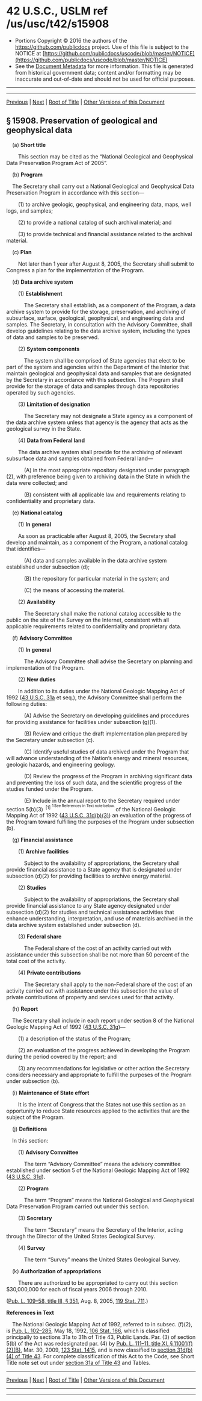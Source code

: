 ---
---

# 42 U.S.C., USLM ref /us/usc/t42/s15908

* Portions Copyright © 2016 the authors of the https://github.com/publicdocs project.
  Use of this file is subject to the NOTICE at [https://github.com/publicdocs/uscode/blob/master/NOTICE](https://github.com/publicdocs/uscode/blob/master/NOTICE)
* See the [Document Metadata](././../../../../../..//README.md) for more information.
  This file is generated from historical government data; content and/or formatting may be inaccurate and out-of-date and should not be used for official purposes.

----------
----------

[Previous](./../../../../../..//us/usc/t42/ch149/schIII/ptA/m__us_usc_t42_s15907.md) | [Next](./../../../../../..//us/usc/t42/ch149/schIII/ptA/m__us_usc_t42_s15909.md) | [Root of Title](./../../../../../../) | [Other Versions of this Document](https://publicdocs.github.io/go/links?ns=uslm&ref=%2Fus%2Fusc%2Ft42%2Fs15908)

## § 15908. Preservation of geological and geophysical data

    (a) __Short title__ 

        This section may be cited as the “National Geological and Geophysical Data Preservation Program Act of 2005”.

    (b) __Program__ 

    The Secretary shall carry out a National Geological and Geophysical Data Preservation Program in accordance with this section—

        (1) to archive geologic, geophysical, and engineering data, maps, well logs, and samples;

        (2) to provide a national catalog of such archival material; and

        (3) to provide technical and financial assistance related to the archival material.

    (c) __Plan__ 

        Not later than 1 year after August 8, 2005, the Secretary shall submit to Congress a plan for the implementation of the Program.

    (d) __Data archive system__ 

        (1) __Establishment__ 

            The Secretary shall establish, as a component of the Program, a data archive system to provide for the storage, preservation, and archiving of subsurface, surface, geological, geophysical, and engineering data and samples. The Secretary, in consultation with the Advisory Committee, shall develop guidelines relating to the data archive system, including the types of data and samples to be preserved.

        (2) __System components__ 

            The system shall be comprised of State agencies that elect to be part of the system and agencies within the Department of the Interior that maintain geological and geophysical data and samples that are designated by the Secretary in accordance with this subsection. The Program shall provide for the storage of data and samples through data repositories operated by such agencies.

        (3) __Limitation of designation__ 

            The Secretary may not designate a State agency as a component of the data archive system unless that agency is the agency that acts as the geological survey in the State.

        (4) __Data from Federal land__ 

        The data archive system shall provide for the archiving of relevant subsurface data and samples obtained from Federal land—

            (A) in the most appropriate repository designated under paragraph (2), with preference being given to archiving data in the State in which the data were collected; and

            (B) consistent with all applicable law and requirements relating to confidentiality and proprietary data.

    (e) __National catalog__ 

        (1) __In general__ 

        As soon as practicable after August 8, 2005, the Secretary shall develop and maintain, as a component of the Program, a national catalog that identifies—

            (A) data and samples available in the data archive system established under subsection (d);

            (B) the repository for particular material in the system; and

            (C) the means of accessing the material.

        (2) __Availability__ 

            The Secretary shall make the national catalog accessible to the public on the site of the Survey on the Internet, consistent with all applicable requirements related to confidentiality and proprietary data.

    (f) __Advisory Committee__ 

        (1) __In general__ 

            The Advisory Committee shall advise the Secretary on planning and implementation of the Program.

        (2) __New duties__ 

        In addition to its duties under the National Geologic Mapping Act of 1992 ([43 U.S.C. 31a][/us/usc/t43/s31a] et seq.), the Advisory Committee shall perform the following duties:

            (A) Advise the Secretary on developing guidelines and procedures for providing assistance for facilities under subsection (g)(1).

            (B) Review and critique the draft implementation plan prepared by the Secretary under subsection (c).

            (C) Identify useful studies of data archived under the Program that will advance understanding of the Nation’s energy and mineral resources, geologic hazards, and engineering geology.

            (D) Review the progress of the Program in archiving significant data and preventing the loss of such data, and the scientific progress of the studies funded under the Program.

            (E) Include in the annual report to the Secretary required under section 5(b)(3)  <sup>\[1\]</sup>  <sup><sup> 1 See References in Text note below. </sup></sup>  of the National Geologic Mapping Act of 1992 ([43 U.S.C. 31d(b)(3)][/us/usc/t43/s31d/b/3]) an evaluation of the progress of the Program toward fulfilling the purposes of the Program under subsection (b).

    (g) __Financial assistance__ 

        (1) __Archive facilities__ 

            Subject to the availability of appropriations, the Secretary shall provide financial assistance to a State agency that is designated under subsection (d)(2) for providing facilities to archive energy material.

        (2) __Studies__ 

            Subject to the availability of appropriations, the Secretary shall provide financial assistance to any State agency designated under subsection (d)(2) for studies and technical assistance activities that enhance understanding, interpretation, and use of materials archived in the data archive system established under subsection (d).

        (3) __Federal share__ 

            The Federal share of the cost of an activity carried out with assistance under this subsection shall be not more than 50 percent of the total cost of the activity.

        (4) __Private contributions__ 

            The Secretary shall apply to the non-Federal share of the cost of an activity carried out with assistance under this subsection the value of private contributions of property and services used for that activity.

    (h) __Report__ 

    The Secretary shall include in each report under section 8 of the National Geologic Mapping Act of 1992 ([43 U.S.C. 31g][/us/usc/t43/s31g])—

        (1) a description of the status of the Program;

        (2) an evaluation of the progress achieved in developing the Program during the period covered by the report; and

        (3) any recommendations for legislative or other action the Secretary considers necessary and appropriate to fulfill the purposes of the Program under subsection (b).

    (i) __Maintenance of State effort__ 

        It is the intent of Congress that the States not use this section as an opportunity to reduce State resources applied to the activities that are the subject of the Program.

    (j) __Definitions__ 

    In this section:

        (1) __Advisory Committee__ 

            The term “Advisory Committee” means the advisory committee established under section 5 of the National Geologic Mapping Act of 1992 ([43 U.S.C. 31d][/us/usc/t43/s31d]).

        (2) __Program__ 

            The term “Program” means the National Geological and Geophysical Data Preservation Program carried out under this section.

        (3) __Secretary__ 

            The term “Secretary” means the Secretary of the Interior, acting through the Director of the United States Geological Survey.

        (4) __Survey__ 

            The term “Survey” means the United States Geological Survey.

    (k) __Authorization of appropriations__ 

        There are authorized to be appropriated to carry out this section $30,000,000 for each of fiscal years 2006 through 2010.

([Pub. L. 109–58, title III, § 351][/us/pl/109/58/s351], Aug. 8, 2005, [119 Stat. 711][/us/stat/119/711].)

 __References in Text__ 

    The National Geologic Mapping Act of 1992, referred to in subsec. (f)(2), is [Pub. L. 102–285][/us/pl/102/285], May 18, 1992, [106 Stat. 166][/us/stat/106/166], which is classified principally to sections 31a to 31h of Title 43, Public Lands. Par. (3) of section 5(b) of the Act was redesignated par. (4) by [Pub. L. 111–11, title XI, § 11001(f)(2)(B)][/us/pl/111/11/s11001/f/2/B], Mar. 30, 2009, [123 Stat. 1415][/us/stat/123/1415], and is now classified to [section 31d(b)(4) of Title 43][/us/usc/t43/s31d/b/4]. For complete classification of this Act to the Code, see Short Title note set out under [section 31a of Title 43][/us/usc/t43/s31a] and Tables.

----------

[Previous](./../../../../../..//us/usc/t42/ch149/schIII/ptA/m__us_usc_t42_s15907.md) | [Next](./../../../../../..//us/usc/t42/ch149/schIII/ptA/m__us_usc_t42_s15909.md) | [Root of Title](./../../../../../../) | [Other Versions of this Document](https://publicdocs.github.io/go/links?ns=uslm&ref=%2Fus%2Fusc%2Ft42%2Fs15908)

----------
----------

[/us/usc/t43/s31a]: https://publicdocs.github.io/go/links?ns=uslm&ref=%2Fus%2Fusc%2Ft43%2Fs31a
[/us/usc/t43/s31d/b/3]: https://publicdocs.github.io/go/links?ns=uslm&ref=%2Fus%2Fusc%2Ft43%2Fs31d%2Fb%2F3
[/us/usc/t43/s31g]: https://publicdocs.github.io/go/links?ns=uslm&ref=%2Fus%2Fusc%2Ft43%2Fs31g
[/us/usc/t43/s31d]: https://publicdocs.github.io/go/links?ns=uslm&ref=%2Fus%2Fusc%2Ft43%2Fs31d
[/us/pl/109/58/s351]: https://publicdocs.github.io/go/links?ns=uslm&ref=%2Fus%2Fpl%2F109%2F58%2Fs351
[/us/stat/119/711]: https://publicdocs.github.io/go/links?ns=uslm&ref=%2Fus%2Fstat%2F119%2F711
[/us/pl/102/285]: https://publicdocs.github.io/go/links?ns=uslm&ref=%2Fus%2Fpl%2F102%2F285
[/us/stat/106/166]: https://publicdocs.github.io/go/links?ns=uslm&ref=%2Fus%2Fstat%2F106%2F166
[/us/pl/111/11/s11001/f/2/B]: https://publicdocs.github.io/go/links?ns=uslm&ref=%2Fus%2Fpl%2F111%2F11%2Fs11001%2Ff%2F2%2FB
[/us/stat/123/1415]: https://publicdocs.github.io/go/links?ns=uslm&ref=%2Fus%2Fstat%2F123%2F1415
[/us/usc/t43/s31d/b/4]: https://publicdocs.github.io/go/links?ns=uslm&ref=%2Fus%2Fusc%2Ft43%2Fs31d%2Fb%2F4
[/us/usc/t43/s31a]: https://publicdocs.github.io/go/links?ns=uslm&ref=%2Fus%2Fusc%2Ft43%2Fs31a


